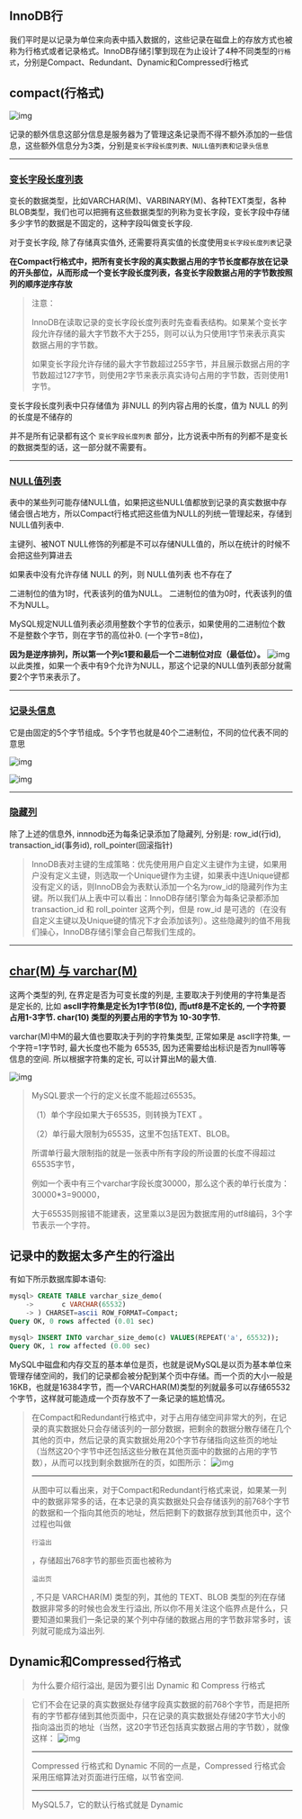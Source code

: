 ## InnoDB行

我们平时是以记录为单位来向表中插入数据的，这些记录在磁盘上的存放方式也被称为行格式或者记录格式。InnoDB存储引擎到现在为止设计了4种不同类型的`行格式`，分别是Compact、Redundant、Dynamic和Compressed行格式

## **compact(行格式)**

![img](https://s1.ax1x.com/2020/03/31/GMNX7t.png)

记录的额外信息这部分信息是服务器为了管理这条记录而不得不额外添加的一些信息，这些额外信息分为3类，分别是`变长字段长度列表、NULL值列表和记录头信息`

------

### **<u>变长字段长度列表</u>**

变长的数据类型，比如VARCHAR(M)、VARBINARY(M)、各种TEXT类型，各种BLOB类型，我们也可以把拥有这些数据类型的列称为变长字段，变长字段中存储多少字节的数据是不固定的，这种字段叫做变长字段.

对于变长字段, 除了存储真实值外, 还需要将真实值的长度使用`变长字段长度列表`记录

**在Compact行格式中，把所有变长字段的真实数据占用的字节长度都存放在记录的开头部位，从而形成一个变长字段长度列表，各变长字段数据占用的字节数按照列的顺序逆序存放**

>注意：
>
>InnoDB在读取记录的变长字段长度列表时先查看表结构。如果某个变长字段允许存储的最大字节数不大于255，则可以认为只使用1字节来表示真实数据占用的字节数。
>
>如果变长字段允许存储的最大字节数超过255字节，并且展示数据占用的字节数超过127字节，则使用2字节来表示真实诗句占用的字节数，否则使用1字节。

变长字段长度列表中只存储值为 非NULL 的列内容占用的长度，值为 NULL 的列的长度是不储存的

并不是所有记录都有这个 `变长字段长度列表` 部分，比方说表中所有的列都不是变长的数据类型的话，这一部分就不需要有。

------

### **<u>NULL值列表</u>**

表中的某些列可能存储NULL值，如果把这些NULL值都放到记录的真实数据中存储会很占地方，所以Compact行格式把这些值为NULL的列统一管理起来，存储到NULL值列表中.

主键列、被NOT NULL修饰的列都是不可以存储NULL值的，所以在统计的时候不会把这些列算进去

如果表中没有允许存储 NULL 的列，则 NULL值列表 也不存在了

二进制位的值为1时，代表该列的值为NULL。
二进制位的值为0时，代表该列的值不为NULL。

MySQL规定NULL值列表必须用整数个字节的位表示，如果使用的二进制位个数不是整数个字节，则在字节的高位补0. (一个字节=8位)，

**因为是逆序排列，所以第一个列c1要和最后一个二进制位对应（最低位）。**
![img](https://s1.ax1x.com/2020/03/31/GM6ceU.png)
以此类推，如果一个表中有9个允许为NULL，那这个记录的NULL值列表部分就需要2个字节来表示了。

------

### **<u>记录头信息</u>**

它是由固定的5个字节组成。5个字节也就是40个二进制位，不同的位代表不同的意思

![img](https://s1.ax1x.com/2020/03/31/GM4LRg.md.png)

![img](https://s1.ax1x.com/2020/03/31/GM5pd0.png)

------

### **<u>隐藏列</u>**

除了上述的信息外, innnodb还为每条记录添加了隐藏列, 分别是: row_id(行id), transaction_id(事务id), roll_pointer(回滚指针)

> InnoDB表对主键的生成策略：优先使用用户自定义主键作为主键，如果用户没有定义主键，则选取一个Unique键作为主键，如果表中连Unique键都没有定义的话，则InnoDB会为表默认添加一个名为row_id的隐藏列作为主键。所以我们从上表中可以看出：InnoDB存储引擎会为每条记录都添加 transaction_id 和 roll_pointer 这两个列，但是 row_id 是可选的（在没有自定义主键以及Unique键的情况下才会添加该列）。这些隐藏列的值不用我们操心，InnoDB存储引擎会自己帮我们生成的。

------

## **<u>char(M) 与 varchar(M)</u>**

这两个类型的列, 在界定是否为可变长度的列是, 主要取决于列使用的字符集是否是定长的, 比如 **ascII字符集是定长为1字节(8位),** **而utf8是不定长的, 一个字符要占用1-3字节. char(10) 类型的列要占用的字节为 10-30字节.**

varchar(M)中M的最大值也要取决于列的字符集类型, 正常如果是 ascII字符集, 一个字符=1字节时, 最大长度也不能为 65535, 因为还需要给出标识是否为null等等信息的空间. 所以根据字符集的定长, 可以计算出M的最大值.

![img](https://s1.ax1x.com/2020/03/31/GQPkE6.md.png)

>MySQL要求一个行的定义长度不能超过65535。
>
>（1）单个字段如果大于65535，则转换为TEXT 。
>
>（2）单行最大限制为65535，这里不包括TEXT、BLOB。
>
>所谓单行最大限制指的就是一张表中所有字段的所设置的长度不得超过65535字节，
>
>例如一个表中有三个varchar字段长度30000，那么这个表的单行长度为：30000*3=90000，
>
>大于65535则报错不能建表，这里乘以3是因为数据库用的utf8编码，3个字节表示一个字符。

## 记录中的数据太多产生的行溢出

有如下所示数据库脚本语句:

```sql
mysql> CREATE TABLE varchar_size_demo(
    ->       c VARCHAR(65532)
    -> ) CHARSET=ascii ROW_FORMAT=Compact;
Query OK, 0 rows affected (0.01 sec)

mysql> INSERT INTO varchar_size_demo(c) VALUES(REPEAT('a', 65532));
Query OK, 1 row affected (0.00 sec)
```

MySQL中磁盘和内存交互的基本单位是页，也就是说MySQL是以页为基本单位来管理存储空间的，我们的记录都会被分配到某个页中存储。而一个页的大小一般是16KB，也就是16384字节，而一个VARCHAR(M)类型的列就最多可以存储65532个字节，这样就可能造成一个页存放不了一条记录的尴尬情况。

> 在Compact和Redundant行格式中，对于占用存储空间非常大的列，在记录的真实数据处只会存储该列的一部分数据，把剩余的数据分散存储在几个其他的页中，然后记录的真实数据处用20个字节存储指向这些页的地址（当然这20个字节中还包括这些分散在其他页面中的数据的占用的字节数），从而可以找到剩余数据所在的页，如图所示：
> ![img](https://s1.ax1x.com/2020/03/31/GQkE5V.png)
>
> ------
>
> 从图中可以看出来，对于Compact和Redundant行格式来说，如果某一列中的数据非常多的话，在本记录的真实数据处只会存储该列的前768个字节的数据和一个指向其他页的地址，然后把剩下的数据存放到其他页中，这个过程也叫做
>
> ```
> 行溢出
> ```
>
> ，存储超出768字节的那些页面也被称为
>
> ```
> 溢出页
> ```
>
> , 不只是 VARCHAR(M) 类型的列，其他的 TEXT、BLOB 类型的列在存储数据非常多的时候也会发生行溢出, 所以你不用关注这个临界点是什么，只要知道如果我们一条记录的某个列中存储的数据占用的字节数非常多时，该列就可能成为溢出列.

## Dynamic和Compressed行格式

> 为什么要介绍行溢出, 是因为要引出 Dynamic 和 Compress 行格式

> 它们不会在记录的真实数据处存储字段真实数据的前768个字节，而是把所有的字节都存储到其他页面中，只在记录的真实数据处存储20字节大小的指向溢出页的地址（当然，这20字节还包括真实数据占用的字节数），就像这样：
> ![img](https://s1.ax1x.com/2020/03/31/GQZxXD.png)
>
> ------
>
> Compressed 行格式和 Dynamic 不同的一点是，Compressed 行格式会采用压缩算法对页面进行压缩，以节省空间.
>
> ------
>
> MySQL5.7，它的默认行格式就是 Dynamic